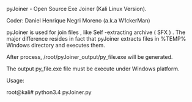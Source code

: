 
pyJoiner - Open Source Exe Joiner (Kali Linux Version).

Coder: Daniel Henrique Negri Moreno (a.k.a W1ckerMan)


pyJoiner is used for join files , like Self -extracting archive ( SFX ) .
The major difference resides in fact that pyJoiner extracts files in %TEMP% Windows directory and executes them.
 

After process, /root/pyJoiner_output/py_file.exe will be generated. 

The output py_file.exe file must be execute under Windows platform.

 

Usage: 

root@kali# python3.4 pyJoiner.py
